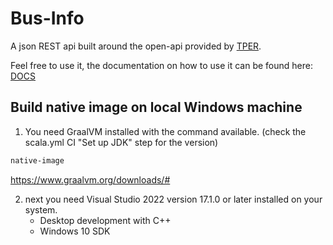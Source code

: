 # Bus-Info
A json REST api built around the open-api provided by [TPER](https://solweb.tper.it/web/tools/open-data/open-data.aspx).

Feel free to use it, the documentation on how to use it can be found here: [DOCS](http://bus-app.fware.net/docs)


## Build native image on local Windows machine

1. You need GraalVM installed with the command available. (check the scala.yml CI "Set up JDK" step for the version)
``` sh
native-image
```
https://www.graalvm.org/downloads/#

2. next you need Visual Studio 2022 version 17.1.0 or later installed on your system.
   *  Desktop development with C++
   *  Windows 10 SDK
